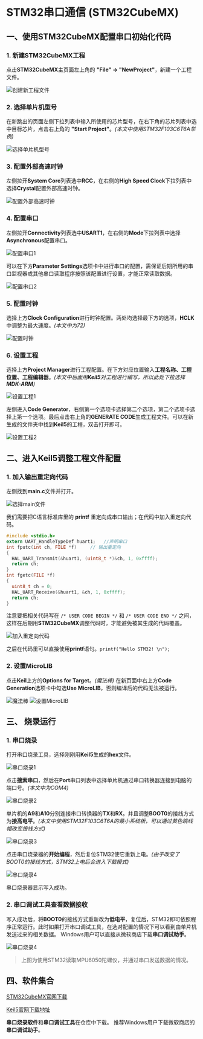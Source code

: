 # STM32串口通信 (STM32CubeMX)

## 一、使用STM32CubeMX配置串口初始化代码

### 1. 新建STM32CubeMX工程

点击**STM32CubeMX**主页面左上角的 **"File" -> "NewProject"**，新建一个工程文件。

![创建新工程文件](images1/1.png "创建新工程文件")

### 2. 选择单片机型号

在新跳出的页面左侧下拉列表中输入所使用的芯片型号，在右下角的芯片列表中选中目标芯片，点击右上角的 **"Start Project"**。*(本文中使用STM32F103C6T6A举例)*

![选择单片机型号](images1/2.png "选择单片机型号")

### 3. 配置外部高速时钟

左侧拉开**System Core**列表选中**RCC**，在右侧的**High Speed Clock**下拉列表中选择**Crystal**配置外部高速时钟。

![配置外部高速时钟](images1/3.png "配置外部高速时钟")

### 4. 配置串口

左侧拉开**Connectivity**列表选中**USART1**，在右侧的**Mode**下拉列表中选择**Asynchronous**配置串口。

![配置串口1](images1/4.png "配置串口1")

可以在下方**Parameter Settings**选项卡中进行串口的配置，需保证后期所用的串口监视器或其他串口读取程序按照该配置进行设置，才能正常读取数据。

![配置串口2](images1/5.png "配置串口2")

### 5. 配置时钟

选择上方**Clock Configuration**进行时钟配置。两处均选择最下方的选项，**HCLK**中调整为最大速度。*(本文中为72)*

![配置时钟](images1/6.png "配置时钟")

### 6. 设置工程

选择上方**Project Manager**进行工程配置。在下方对应位置输入**工程名称、工程位置、工程编辑器**。*(本文中后面用**Keil5**对工程进行编写，所以此处下拉选择**MDK-ARM**)*

![设置工程1](images1/7.png "设置工程1")

左侧进入**Code Generator**，右侧第一个选项卡选择第二个选项，第二个选项卡选择上第一个选项。最后点击右上角的**GENERATE CODE**生成工程文件。可以在新生成的文件夹中找到**Keil5**的工程，双击打开即可。

![设置工程2](images1/8.png "设置工程2")

## 二、进入Keil5调整工程文件配置

### 1. 加入输出重定向代码

左侧找到**main.c**文件并打开。

![选择main文件](images2/1.png "选择main文件")

我们需要把C语言标准库里的 **printf** 重定向成串口输出；在代码中加入重定向代码。

```c
#include <stdio.h>
extern UART_HandleTypeDef huart1;   //声明串口
int fputc(int ch, FILE *f)     // 输出重定向
{
  HAL_UART_Transmit(&huart1, (uint8_t *)&ch, 1, 0xffff);
  return ch;
}
int fgetc(FILE *f)
{
  uint8_t ch = 0;
  HAL_UART_Receive(&huart1, &ch, 1, 0xffff);
  return ch;
}
```

注意要把相关代码写在 `/* USER CODE BEGIN */` 和 `/* USER CODE END */` 之间，这样在后期用**STM32CubeMX**调整代码时，才能避免被其生成的代码覆盖。

![加入重定向代码](images2/2.png "加入重定向代码")

之后在代码里可以直接使用**printf**语句。`printf("Hello STM32! \n");`

### 2. 设置MicroLIB

点击**Keil**上方的**Options for Target**。*(魔法棒)*
在新页面中右上方**Code Generation**选项卡中勾选**Use MicroLIB**，否则编译后的代码无法被运行。

![魔法棒](images2/3.png "魔法棒")
![设置MicroLIB](images2/4.png "设置MicroLIB")

## 三、 烧录运行

### 1. 串口烧录

打开串口烧录工具，选择刚刚用**Keil5**生成的**hex**文件。

![串口烧录1](images3/1.png "串口烧录1")

点击**搜索串口**，然后在**Port**串口列表中选择单片机通过串口转换器连接到电脑的端口号。*(本文中为COM4)*

![串口烧录2](images3/2.png "串口烧录2")

单片机的**A9**和**A10**分别连接串口转换器的**TX**和**RX**。并且调整**BOOT0**的接线方式为**接高电平**。*(本文中使用STM32F103C6T6A的最小系统板，可以通过黄色跳线帽改变接线方式)*

![串口烧录3](images3/5.jpg "串口烧录3")

点击串口烧录器的**开始编程**，然后复位STM32使它重新上电。*(由于改变了BOOT0的接线方式，STM32上电后会进入下载模式)*

![串口烧录4](images3/3.png "串口烧录4")

串口烧录器显示写入成功。

### 2. 串口调试工具查看数据接收

写入成功后，将**BOOT0**的接线方式重新改为**低电平**，复位后，STM32即可依照程序正常运行。此时如果打开串口调试工具，在选对配置的情况下可以看到由单片机发送过来的相关数据。
Windows用户可以直接从微软商店下载**串口调试助手**。

![串口烧录4](images3/4.png "串口烧录4")

> 上图为使用STM32读取MPU6050陀螺仪，并通过串口发送数据的情况。

## 四、软件集合

[STM32CubeMX官网下载](超链接地址 "[STM32CubeMX官网下载](https://www.st.com/en/development-tools/stm32cubemx.html)")

[Keil5官网下载地址](超链接地址 "[Keil5官网下载地址](https://www.keil.com/download/product/)")

**串口烧录软件**和**串口调试工具**在仓库中下载。
推荐Windows用户下载微软商店的**串口调试助手**。
